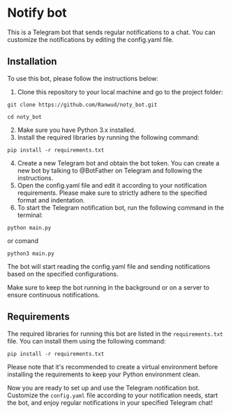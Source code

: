 # Notify bot
This is a Telegram bot that sends regular notifications to a chat. You can customize the notifications by editing the config.yaml file.

## Installation

To use this bot, please follow the instructions below:

1. Clone this repository to your local machine and go to the project folder:
```shell
git clone https://github.com/Ranwud/noty_bot.git
```

```shell
cd noty_bot
```

2. Make sure you have Python 3.x installed.
3. Install the required libraries by running the following command:

```shell
pip install -r requirements.txt
```

4. Create a new Telegram bot and obtain the bot token. You can create a new bot by talking to @BotFather on Telegram and following the instructions.
5. Open the config.yaml file and edit it according to your notification requirements. Please make sure to strictly adhere to the specified format and indentation.
6. To start the Telegram notification bot, run the following command in the terminal:

```shell
python main.py
```
or comand

```shell
python3 main.py
```

The bot will start reading the config.yaml file and sending notifications based on the specified configurations.

Make sure to keep the bot running in the background or on a server to ensure continuous notifications.

## Requirements

The required libraries for running this bot are listed in the `requirements.txt` file. You can install them using the following command:

```shell
pip install -r requirements.txt
```

Please note that it's recommended to create a virtual environment before installing the requirements to keep your Python environment clean.

Now you are ready to set up and use the Telegram notification bot. Customize the `config.yaml` file according to your notification needs, start the bot, and enjoy regular notifications in your specified Telegram chat!

